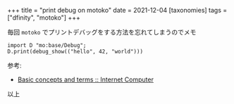 +++
title = "print debug on motoko"
date = 2021-12-04
[taxonomies]
tags = ["dfinity", "motoko"]
+++

毎回 `motoko` でプリントデバッグをする方法を忘れてしまうのでメモ

```mo
import D "mo:base/Debug";
D.print(debug_show(("hello", 42, "world")))
```

参考:

- [Basic concepts and terms :: Internet Computer](https://smartcontracts.org/docs/language-guide/basic-concepts.html#intro-stdlib)

以上
